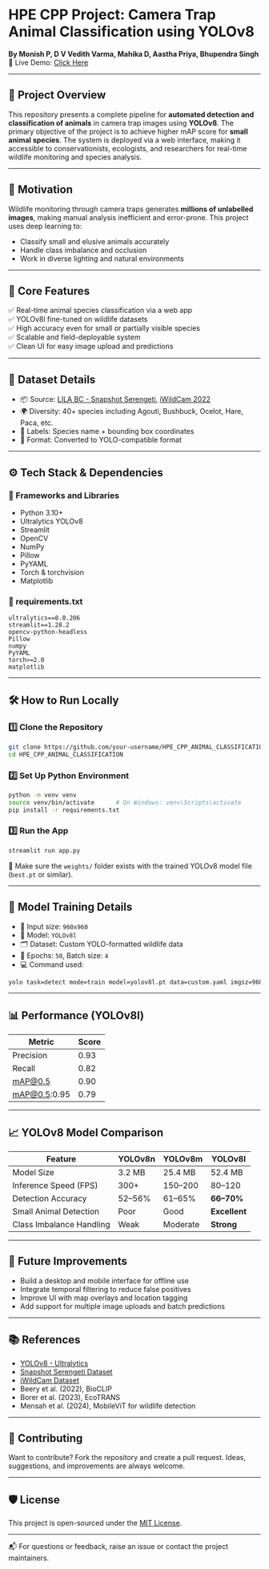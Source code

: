 
# HPE CPP Project: Camera Trap Animal Classification using YOLOv8
**By Monish P, D V Vedith Varma, Mahika D, Aastha Priya, Bhupendra Singh**  
🎯 Live Demo: [Click Here](https://hpecppanimalclassification-5s9sy6rkwbwt43tujlx5p2.streamlit.app/)

---

## 📌 Project Overview

This repository presents a complete pipeline for **automated detection and classification of animals** in camera trap images using **YOLOv8**. The primary objective of the project is to achieve higher mAP score for **small animal species**. The system is deployed via a web interface, making it accessible to conservationists, ecologists, and researchers for real-time wildlife monitoring and species analysis.

---

## 🧠 Motivation

Wildlife monitoring through camera traps generates **millions of unlabelled images**, making manual analysis inefficient and error-prone. This project uses deep learning to:
- Classify small and elusive animals accurately
- Handle class imbalance and occlusion
- Work in diverse lighting and natural environments

---

## 🧪 Core Features

✅ Real-time animal species classification via a web app  
✅ YOLOv8l fine-tuned on wildlife datasets  
✅ High accuracy even for small or partially visible species  
✅ Scalable and field-deployable system  
✅ Clean UI for easy image upload and predictions  

---

## 🐾 Dataset Details

- 📦 Source: [LILA BC - Snapshot Serengeti](https://lila.science/datasets/snapshot-serengeti), [iWildCam 2022](https://lila.science/datasets/iwildcam-2022/)
- 🌍 Diversity: 40+ species including Agouti, Bushbuck, Ocelot, Hare, Paca, etc.
- 🧾 Labels: Species name + bounding box coordinates
- 🔧 Format: Converted to YOLO-compatible format

---

## ⚙️ Tech Stack & Dependencies

### 💼 Frameworks and Libraries
- Python 3.10+
- Ultralytics YOLOv8
- Streamlit
- OpenCV
- NumPy
- Pillow
- PyYAML
- Torch & torchvision
- Matplotlib

### 📄 requirements.txt
```
ultralytics==8.0.206
streamlit==1.28.2
opencv-python-headless
Pillow
numpy
PyYAML
torch>=2.0
matplotlib
```

---

## 🛠️ How to Run Locally

### 1️⃣ Clone the Repository
```bash
git clone https://github.com/your-username/HPE_CPP_ANIMAL_CLASSIFICATION.git
cd HPE_CPP_ANIMAL_CLASSIFICATION
```

### 2️⃣ Set Up Python Environment
```bash
python -m venv venv
source venv/bin/activate      # On Windows: venv\Scripts\activate
pip install -r requirements.txt
```

### 3️⃣ Run the App
```bash
streamlit run app.py
```

📂 Make sure the `weights/` folder exists with the trained YOLOv8 model file (`best.pt` or similar).

---

## 🚀 Model Training Details

- 📐 Input size: `960x960`
- 🧠 Model: `YOLOv8l`
- 🗂️ Dataset: Custom YOLO-formatted wildlife data
- 🧪 Epochs: `50`, Batch size: `4`
- 💻 Command used:
```bash
yolo task=detect mode=train model=yolov8l.pt data=custom.yaml imgsz=960 epochs=50 batch=4
```

---

## 📊 Performance (YOLOv8l)

| Metric        | Score |
|---------------|-------|
| Precision     | 0.93  |
| Recall        | 0.82  |
| mAP@0.5       | 0.90  |
| mAP@0.5:0.95  | 0.79  |

---

## 📈 YOLOv8 Model Comparison

| Feature                     | YOLOv8n | YOLOv8m | **YOLOv8l** |
|----------------------------|---------|---------|--------------|
| Model Size                 | 3.2 MB  | 25.4 MB | 52.4 MB     |
| Inference Speed (FPS)      | 300+    | 150–200 | 80–120      |
| Detection Accuracy         | 52–56%  | 61–65%  | **66–70%**  |
| Small Animal Detection     | Poor    | Good    | **Excellent** |
| Class Imbalance Handling   | Weak    | Moderate| **Strong**   |

---

## 🎯 Future Improvements

- Build a desktop and mobile interface for offline use  
- Integrate temporal filtering to reduce false positives  
- Improve UI with map overlays and location tagging  
- Add support for multiple image uploads and batch predictions  

---

## 📚 References

- [YOLOv8 - Ultralytics](https://github.com/ultralytics/ultralytics)  
- [Snapshot Serengeti Dataset](https://lila.science/datasets/snapshot-serengeti)  
- [iWildCam Dataset](https://lila.science/datasets/iwildcam-2022)  
- Beery et al. (2022), BioCLIP  
- Borer et al. (2023), EcoTRANS  
- Mensah et al. (2024), MobileViT for wildlife detection  

---

## 🤝 Contributing

Want to contribute? Fork the repository and create a pull request. Ideas, suggestions, and improvements are always welcome.

---

## 🛡 License

This project is open-sourced under the [MIT License](LICENSE).

---

📬 For questions or feedback, raise an issue or contact the project maintainers.
